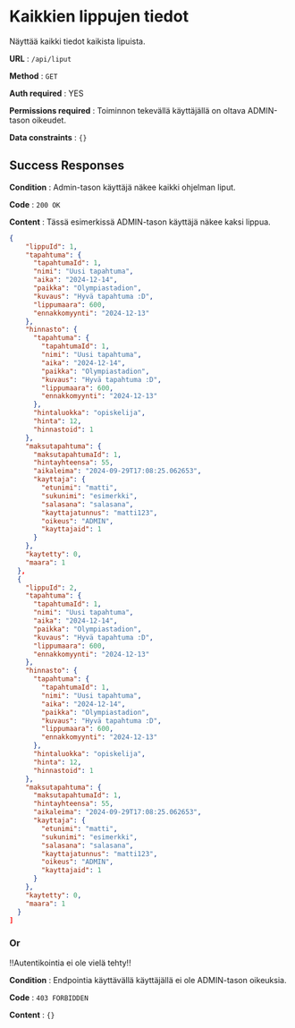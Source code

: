 # Kaikkien lippujen tiedot

Näyttää kaikki tiedot kaikista lipuista.

**URL** : `/api/liput`

**Method** : `GET`

**Auth required** : YES

**Permissions required** : Toiminnon tekevällä käyttäjällä on oltava ADMIN-tason oikeudet. 

**Data constraints** : `{}`

## Success Responses

**Condition** : Admin-tason käyttäjä näkee kaikki ohjelman liput.

**Code** : `200 OK`

**Content** : Tässä esimerkissä ADMIN-tason käyttäjä näkee kaksi lippua.

```json
{
    "lippuId": 1,
    "tapahtuma": {
      "tapahtumaId": 1,
      "nimi": "Uusi tapahtuma",
      "aika": "2024-12-14",
      "paikka": "Olympiastadion",
      "kuvaus": "Hyvä tapahtuma :D",
      "lippumaara": 600,
      "ennakkomyynti": "2024-12-13"
    },
    "hinnasto": {
      "tapahtuma": {
        "tapahtumaId": 1,
        "nimi": "Uusi tapahtuma",
        "aika": "2024-12-14",
        "paikka": "Olympiastadion",
        "kuvaus": "Hyvä tapahtuma :D",
        "lippumaara": 600,
        "ennakkomyynti": "2024-12-13"
      },
      "hintaluokka": "opiskelija",
      "hinta": 12,
      "hinnastoid": 1
    },
    "maksutapahtuma": {
      "maksutapahtumaId": 1,
      "hintayhteensa": 55,
      "aikaleima": "2024-09-29T17:08:25.062653",
      "kayttaja": {
        "etunimi": "matti",
        "sukunimi": "esimerkki",
        "salasana": "salasana",
        "kayttajatunnus": "matti123",
        "oikeus": "ADMIN",
        "kayttajaid": 1
      }
    },
    "kaytetty": 0,
    "maara": 1
  },
  {
    "lippuId": 2,
    "tapahtuma": {
      "tapahtumaId": 1,
      "nimi": "Uusi tapahtuma",
      "aika": "2024-12-14",
      "paikka": "Olympiastadion",
      "kuvaus": "Hyvä tapahtuma :D",
      "lippumaara": 600,
      "ennakkomyynti": "2024-12-13"
    },
    "hinnasto": {
      "tapahtuma": {
        "tapahtumaId": 1,
        "nimi": "Uusi tapahtuma",
        "aika": "2024-12-14",
        "paikka": "Olympiastadion",
        "kuvaus": "Hyvä tapahtuma :D",
        "lippumaara": 600,
        "ennakkomyynti": "2024-12-13"
      },
      "hintaluokka": "opiskelija",
      "hinta": 12,
      "hinnastoid": 1
    },
    "maksutapahtuma": {
      "maksutapahtumaId": 1,
      "hintayhteensa": 55,
      "aikaleima": "2024-09-29T17:08:25.062653",
      "kayttaja": {
        "etunimi": "matti",
        "sukunimi": "esimerkki",
        "salasana": "salasana",
        "kayttajatunnus": "matti123",
        "oikeus": "ADMIN",
        "kayttajaid": 1
      }
    },
    "kaytetty": 0,
    "maara": 1
  }
]
```

### Or

!!Autentikointia ei ole vielä tehty!!

**Condition** : Endpointia käyttävällä käyttäjällä ei ole ADMIN-tason oikeuksia.

**Code** : `403 FORBIDDEN`

**Content** : `{}`
